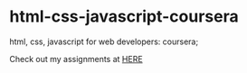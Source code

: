 # html-css-javascript-coursera
html, css, javascript for web developers: coursera;

<p>Check out my assignments at <a href="https://github.com/gichul0317/html-css-javascript-coursera" target="_blank" alt="Link to github page">HERE</a></p>
